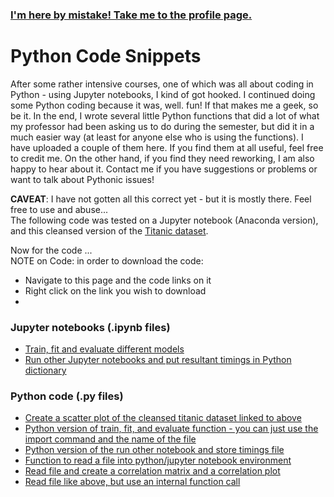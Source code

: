 ### [I'm here by mistake! Take me to the profile page.](https://github.com/tzucker02)

# Python Code Snippets
After some rather intensive courses, one of which was all about coding in Python - using Jupyter notebooks, I kind of got hooked.  I continued doing some Python coding because it was, well. fun! If that makes me a geek, so be it.  In the end, I wrote several little Python functions that did a lot of what my professor had been asking us to do during the semester, but did it in a much easier way (at least for anyone else who is using the functions). I have uploaded a couple of them here. If you find them at all useful, feel free to credit me. On the other hand, if you find they need reworking, I am also happy to hear about it. Contact me if you have suggestions or problems or want to talk about Pythonic issues!

<b>CAVEAT</b>: I have not gotten all this correct yet - but it is mostly there. Feel free to use and abuse...</br>
The following code was tested on a Jupyter notebook (Anaconda version), and this cleansed version of the [Titanic dataset](https://github.com/EpistasisLab/pmlb/raw/refs/heads/master/datasets/titanic/titanic.tsv.gz). 

Now for the code ...<br>
NOTE on Code: in order to download the code:
  <ul>
     <li>Navigate to this page and the code links on it</li>
     <li>Right click on the link you wish to download</li>
    <li></li>
  </ul>
  
### Jupyter notebooks (.ipynb files)
- [Train, fit and evaluate different models](https://github.com/tzucker02/PythonCode/blob/main/model_eval.ipynb)
- [Run other Jupyter notebooks and put resultant timings in Python dictionary](https://github.com/tzucker02/PythonCode/blob/main/run_other_nb_with_timings.ipynb)

<p></p>  

### Python code (.py files)
- [Create a scatter plot of the cleansed titanic dataset linked to above](https://github.com/tzucker02/PythonCode/blob/main/scatter_plot.py)
- [Python version of train, fit, and evaluate function - you can just use the import command and the name of the file](https://github.com/tzucker02/PythonCode/blob/main/model_eval.py)
- [Python version of the run other notebook and store timings file](https://github.com/tzucker02/PythonCode/blob/main/run_with_timings.py)
- [Function to read a file into python/jupyter notebook environment](https://github.com/tzucker02/PythonCode/blob/main/read_file_function.py)
- [Read file and create a correlation matrix and a correlation plot](https://github.com/tzucker02/PythonCode/blob/main/CMP.py)
- [Read file like above, but use an internal function call](https://github.com/tzucker02/PythonCode/blob/main/CMP_wcall.py)
<!--
- [Plot the survival rate for passengers on the titanic](https://github.com/tzucker02/PythonCode/blob/main/plotsurvival.py)
- [Survived by age histogram of Titanic dataset](https://github.com/tzucker02/PythonCode/blob/main/survivedpassengershistogram.py)
-->
